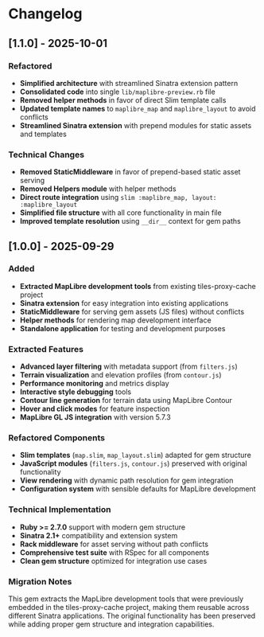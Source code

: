 # Changelog

## [1.1.0] - 2025-10-01

### Refactored
- **Simplified architecture** with streamlined Sinatra extension pattern
- **Consolidated code** into single `lib/maplibre-preview.rb` file
- **Removed helper methods** in favor of direct Slim template calls
- **Updated template names** to `maplibre_map` and `maplibre_layout` to avoid conflicts
- **Streamlined Sinatra extension** with prepend modules for static assets and templates

### Technical Changes
- **Removed StaticMiddleware** in favor of prepend-based static asset serving
- **Removed Helpers module** with helper methods
- **Direct route integration** using `slim :maplibre_map, layout: :maplibre_layout`
- **Simplified file structure** with all core functionality in main file
- **Improved template resolution** using `__dir__` context for gem paths

## [1.0.0] - 2025-09-29

### Added
- **Extracted MapLibre development tools** from existing tiles-proxy-cache project
- **Sinatra extension** for easy integration into existing applications
- **StaticMiddleware** for serving gem assets (JS files) without conflicts
- **Helper methods** for rendering map development interface
- **Standalone application** for testing and development purposes

### Extracted Features
- **Advanced layer filtering** with metadata support (from `filters.js`)
- **Terrain visualization** and elevation profiles (from `contour.js`)
- **Performance monitoring** and metrics display
- **Interactive style debugging** tools
- **Contour line generation** for terrain data using MapLibre Contour
- **Hover and click modes** for feature inspection
- **MapLibre GL JS integration** with version 5.7.3

### Refactored Components
- **Slim templates** (`map.slim`, `map_layout.slim`) adapted for gem structure
- **JavaScript modules** (`filters.js`, `contour.js`) preserved with original functionality
- **View rendering** with dynamic path resolution for gem integration
- **Configuration system** with sensible defaults for MapLibre development

### Technical Implementation
- **Ruby >= 2.7.0** support with modern gem structure
- **Sinatra 2.1+** compatibility and extension system
- **Rack middleware** for asset serving without path conflicts
- **Comprehensive test suite** with RSpec for all components
- **Clean gem structure** optimized for integration use cases

### Migration Notes
This gem extracts the MapLibre development tools that were previously embedded in the tiles-proxy-cache project, making them reusable across different Sinatra applications. The original functionality has been preserved while adding proper gem structure and integration capabilities.
